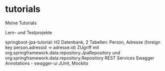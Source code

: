 # tutorials
Meine Tutorials

Lern- und Testprojekte

springboot-jpa-tutorial:
H2 Datenbank, 2 Tabellen: Person, Adresse (foreign key person.adressid -> adresse.id)
ZUgriff mit org.springframework.data.repository.JpaRepository und org.springframework.data.repository.Repository
REST Services
Swagger Annotations - swagger-ui
JUnit, Mockito
